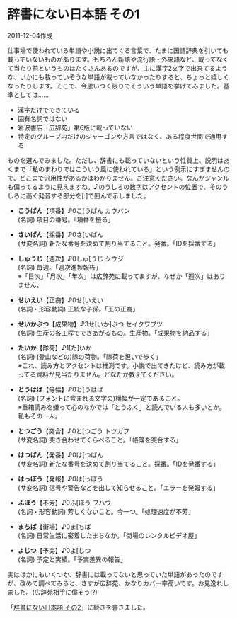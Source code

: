 # 辞書にない日本語 その1

2011-12-04作成

仕事場で使われている単語や小説に出てくる言葉で、たまに国語辞典を引いても載っていないものがあります。もちろん新語や流行語・外来語など、載ってなくて当たり前というものはたくさんあるのですが、主に漢字2文字で出来てるような、いかにも載っていそうな単語が載っていなかったりすると、ちょっと嬉しくなったりします。そこで、今思いつく限りでそういう単語を挙げてみました。基準としては……

- 漢字だけでできている
- 固有名詞ではない
- 岩波書店「広辞苑」第6版に載っていない
- 特定のグループ内だけのジャーゴンや方言ではなく、ある程度世間で通用する

ものを選んでみました。ただし、辞書にも載っていないという性質上、説明はあくまで「私のまわりではこういう風に使われている」という例示にすぎませんので、どこまで汎用性があるかはわかりません。ご注意ください。なんかジャンルも偏ってるように見えますね。♪のうしろの数字はアクセントの位置で、そのうしろに高く発音する部分を[  ]で囲んで示しました。

- **こうばん**【項番】♪0こ[うばん カウバン  
  (名詞) 項目の番号。「項番を振る」

- **さいばん**【採番】♪0さ[いばん  
  (サ変名詞) 新たな番号を決めて割り当てること。発番。「IDを採番する」

- **しゅうじ**【週次】♪0しゅ[うじ シウジ  
  (名詞) 毎週。「週次進捗報告」  
  ※「日次」「月次」「年次」は広辞苑に載ってますが、なぜか「週次」はありません。

- **せいえい**【正裔】♪0せ[いえい  
  (名詞・形容動詞) 正統な子孫。「王の正裔」

- **せいかぶつ**【成果物】♪3せ[いか]ぶつ セイクワブツ  
  (名詞) 生産の各工程でできあがるもの。生産物。「成果物を納品する」

- **たいか**【隊荷】♪1[た]いか  
  (名詞) (登山などの)隊の荷物。「隊荷を担いで歩く」  
  ※これ、読み方とアクセントは推測です。小説で出てきたけど、読み方が載ってる資料が見当たりません。どなたか教えてください。

- **とうはば**【等幅】♪0と[うはば  
  (名詞) (フォントに含まれる文字の)横幅が一定であること。  
  ※重箱読みを嫌って心のなかでは「とうふく」と読んでいる人も多いとか。私もその一人。

- **とつごう**【突合】♪0と[つごう トツガフ  
  (サ変名詞) 突き合わせてくらべること。「帳簿を突合する」

- **はつばん**【発番】♪0は[つばん  
  (サ変名詞) 新たな番号を決めて割り当てること。採番。「IDを発番する」

- **はっぽう**【発報】♪0は[っぽう  
  (サ変名詞) 信号や警告などを出して知らせること。「エラーを発報する」

- **ふほう**【不芳】♪0ふ[ほう フハウ  
  (名詞・形容動詞) 芳しくないこと。今一つ。「処理速度が不芳」

- **まちば**【街場】♪0ま[ちば  
  (名詞) 日常生活に密着したまちなか。「街場のレンタルビデオ屋」

- **よじつ**【予実】♪0よ[じつ  
  (名詞) 予定と実績。「予実差異の報告」

実はほかにもいくつか、辞書には載ってないと思っていた単語があったのですが、改めて調べてみると、さすが広辞苑、かなりカバー率高いです。お見逸れしました。(広辞苑相手に偉そう!?)

「[辞書にない日本語 その2](20111211.md)」に続きを書きました。
